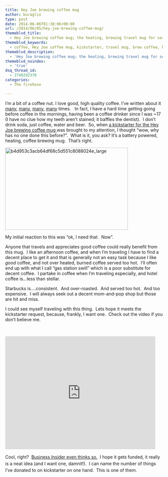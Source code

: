 ```yaml
---
title: Hey Joe brewing coffee mug
author: buraglio
type: post
date: 2014-06-06T01:38:06+00:00
url: /2014/06/05/hey-joe-brewing-coffee-mug/
themeblvd_title:
  - Hey Joe brewing coffee mug; the heating, brewing travel mug for serious coffee drinkers
themeblvd_keywords:
  - coffee, Hey Joe coffee mug, kickstarter, travel mug, brew coffee, hey joe coffee, nick buraglio, buraglio
themeblvd_description:
  - 'Hey Joe brewing coffee mug; the heating, brewing travel mug for serious coffee drinkers. Heat your coffee to the right temperature, brew it and carry it all in one swanky mug.  '
themeblvd_noindex:
  - 'true'
dsq_thread_id:
  - 2740292378
categories:
  - The firehose

---
```

I&#8217;m a bit of a coffee nut. I love good, high quality coffee. I&#8217;ve written about it <a title="Greatest coffee mug I’ve ever owned. (16oz Contigo Autoseal Stainless Steel Vacuum Insulated Tumbler)" href="http://www.nickburaglio.com/2013/12/27/greatest-coffee-mug-ive-ever-owned-16oz-contigo-autoseal-stainless-steel-vacuum-insulated-tumbler/" target="_blank">many</a>, <a title="Coffee Facts" href="http://www.nickburaglio.com/2009/01/02/coffee-facts/" target="_blank">many</a>, <a title="coffee counteracts alcohol effects on liver?" href="http://www.nickburaglio.com/2006/06/12/coffee-counteracts-alcohol-effects-on-liver/" target="_blank">many</a>, <a title="Caffe Ladro" href="http://www.nickburaglio.com/2011/09/05/caffe-ladro/" target="_blank">many</a> times.   In fact, I have a hard time getting going before coffee in the mornings, having been a coffee drinker since I was ~17 (I have no clue how my teeth aren&#8217;t stained; it baffles the dentist).  I don&#8217;t drink soda, just coffee, water and beer.  So, when <a href="https://www.kickstarter.com/projects/163685099/hey-joe-coffee-mug-brew-joe-on-the-go" target="_blank">a kickstarter for the Hey Joe brewing coffee mug </a>was brought to my attention, I thought &#8220;wow, why has no one done this before?&#8221;.  What is it, you ask? It&#8217;s a battery powered, heating, coffee brewing mug.  That&#8217;s right.

<img class="alignright  wp-image-660" alt="b4d953c3acb64df68c5d551c8088024e_large" src="http://www.nickburaglio.com/wp-content/uploads/2014/06/b4d953c3acb64df68c5d551c8088024e_large.jpg" width="392" height="262" />

My initial reaction to this was &#8220;ok, I need that.  Now&#8221;.

Anyone that travels and appreciates good coffee could really benefit from this mug.  I like an afternoon coffee, and when I&#8217;m traveling I have to find a decent place to get it and that is generally not an easy task because I like _good_ coffee, and not over heated, burned coffee served too hot.  I&#8217;ll often end up with what I call &#8220;gas station swill&#8221; which is a poor substitute for decent coffee.  I partake in coffee when I&#8217;m traveling especially, and hotel coffee is&#8230;less than stellar.

Starbucks is&#8230;.consistent.  And over-roasted.  And served too hot.  And too expensive.  I will always seek out a decent mom-and-pop shop but those are hit and miss.

I could see myself traveling with this thing.  Lets hope it meets the kickstarter request, because, frankly, I want one.  Check out the video if you don&#8217;t believe me.

&nbsp;

<iframe style="line-height: 1.5em;" src="https://www.kickstarter.com/projects/163685099/hey-joe-coffee-mug-brew-joe-on-the-go/widget/video.html" height="360" width="480" frameborder="0" scrolling="no"></iframe>

<span style="line-height: 1.5em;">Cool, right?  </span><a style="line-height: 1.5em;" href="http://www.businessinsider.com/hey-joe-coffee-mug-2014-6" target="_blank">Business Insider even thinks so.</a><span style="line-height: 1.5em;">  I hope it gets funded, it really is a neat idea (and I want one, damnit!).  I can name the number of things I&#8217;ve donated to on kickstarter on one hand.  This is one of them.  </span>